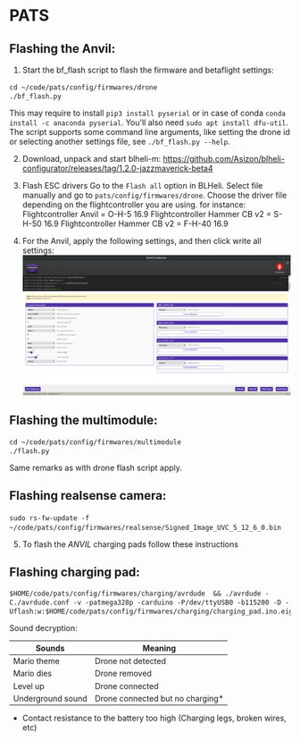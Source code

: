 # PATS

## Flashing the Anvil:

1. Start the bf_flash script to flash the firmware and betaflight settings:
```
cd ~/code/pats/config/firmwares/drone
./bf_flash.py
```
This may require to install `pip3 install pyserial` or in case of conda `conda install -c anaconda pyserial`. You'll also need `sudo apt install dfu-util`.
The script supports some command line arguments, like setting the drone id or selecting another settings file, see `./bf_flash.py --help`.

2. Download, unpack and start blheli-m: https://github.com/Asizon/blheli-configurator/releases/tag/1.2.0-jazzmaverick-beta4

3. Flash ESC drivers
Go to the `Flash all` option in BLHeli. Select file manually and go to `pats/config/firmwares/drone`.
Choose the driver file depending on the flightcontroller you are using.
for instance:
Flightcontroller Anvil = O-H-5 16.9
Flightcontroller Hammer CB v2 = S-H-50 16.9
Flightcontroller Hammer CB v2 = F-H-40 16.9

4. For the Anvil, apply the following settings, and then click write all settings:
![BLHeli settings](../../doc/BLHeliESCSettings_Anvil.png)


## Flashing the multimodule:
```
cd ~/code/pats/config/firmwares/multimodule
./flash.py
```
Same remarks as with drone flash script apply.

## Flashing realsense camera:
`sudo rs-fw-update -f ~/code/pats/config/firmwares/realsense/Signed_Image_UVC_5_12_6_0.bin`

5. To flash the _ANVIL_ charging pads follow these instructions

## Flashing charging pad:

    $HOME/code/pats/config/firmwares/charging/avrdude  && ./avrdude -C./avrdude.conf -v -patmega328p -carduino -P/dev/ttyUSB0 -b115200 -D -Uflash:w:$HOME/code/pats/config/firmwares/charging/charging_pad.ino.eightanaloginputs.hex:i

Sound decryption:

| Sounds            | Meaning                          |
|-------------------|----------------------------------|
| Mario theme       | Drone not detected               |
| Mario dies        | Drone removed                    |
| Level up          | Drone connected                  |
| Underground sound | Drone connected but no charging* |

 * Contact resistance to the battery too high (Charging legs, broken wires, etc)
